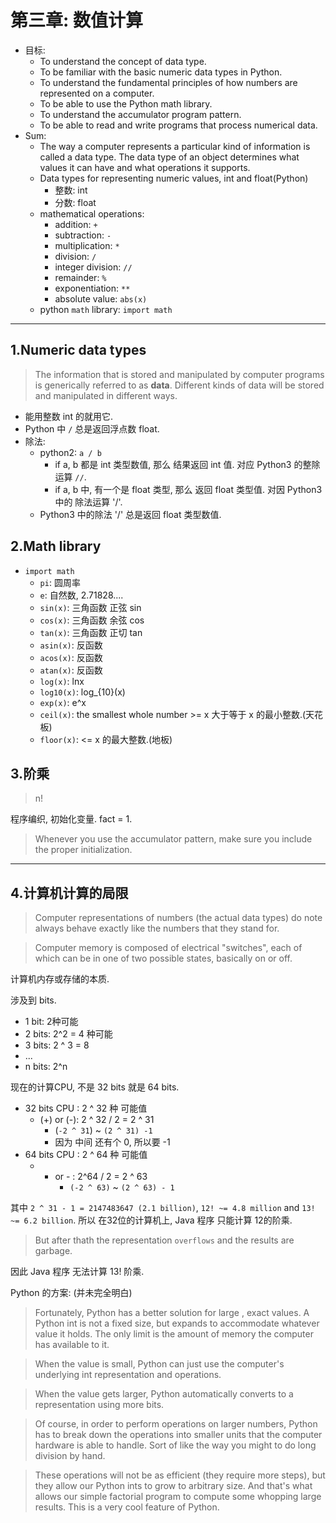 # 第三章: 数值计算

- 目标:
    - To understand the concept of data type.
    - To be familiar with the basic numeric data types in Python.
    - To understand the fundamental principles of how numbers are represented on a computer.
    - To be able to use the Python math library.
    - To understand the accumulator program pattern.
    - To be able to read and write programs that process numerical data.
- Sum:
    - The way a computer represents a particular kind of information is called a data type. The data type of an object determines what values it can have and what operations it supports.
    - Data types for representing numeric values, int and float(Python)
        - 整数: int
        - 分数: float
    - mathematical operations:
        - addition: `+`
        - subtraction: `-`
        - multiplication:  `*`
        - division: `/`
        - integer division: `//`
        - remainder: `%`
        - exponentiation: `**`
        - absolute value: `abs(x)`
    - python `math` library: `import math`

---

## 1.Numeric data types

> The information that is stored and manipulated by computer programs is generically referred to as **data**. Different kinds of data will be stored and manipulated in different ways.

- 能用整数 int 的就用它.
- Python 中 `/` 总是返回浮点数 float.
- 除法:
    - python2: `a / b`
        - if a, b 都是 int 类型数值, 那么 结果返回 int 值.  对应 Python3 的整除运算 `//`.
        - if a, b 中, 有一个是 float 类型, 那么 返回 float 类型值. 对因 Python3 中的 除法运算 '/'.
    - Python3 中的除法 '/' 总是返回 float 类型数值.

## 2.Math library

- `import math`
    - `pi`: 圆周率
    - `e`: 自然数, 2.71828....
    - `sin(x)`: 三角函数 正弦 sin
    - `cos(x)`: 三角函数 余弦 cos
    - `tan(x)`: 三角函数 正切 tan
    - `asin(x)`: 反函数
    - `acos(x)`: 反函数
    - `atan(x)`: 反函数
    - `log(x)`: lnx
    - `log10(x)`: log_{10}(x)
    - `exp(x)`: e^x
    - `ceil(x)`: the smallest whole number >= x 大于等于 x 的最小整数.(天花板)
    - `floor(x)`: <= x 的最大整数.(地板)

## 3.阶乘

> n!

程序编织, 初始化变量. fact = 1.

> Whenever you use the accumulator pattern, make sure you include the proper initialization.

---

## 4.计算机计算的局限

> Computer representations of numbers (the actual data types) do note always behave exactly like the numbers that they stand for.

> Computer memory is composed of electrical "switches", each of which can be in one of two possible states, basically on or off.

计算机内存或存储的本质.

涉及到 bits.

- 1 bit: 2种可能
- 2 bits: 2^2 = 4 种可能
- 3 bits: 2 ^ 3 = 8
- ...
- n bits: 2^n

现在的计算CPU, 不是 32 bits 就是 64 bits.

- 32 bits CPU : 2 ^ 32 种 可能值
    - (+) or (-): 2 ^ 32 / 2 = 2 ^ 31
        - (`-2 ^ 31`) ~ `(2 ^ 31) -1`
        - 因为 中间 还有个 0, 所以要 -1
- 64 bits CPU : 2 ^ 64 种 可能值
    - + or - : 2^64 / 2 = 2 ^ 63
        - `(-2 ^ 63)` ~ `(2 ^ 63) - 1`

其中 `2 ^ 31 - 1 = 2147483647 (2.1 billion)`, `12! ~= 4.8 million` and `13! ~= 6.2 billion`. 所以 在32位的计算机上, Java 程序 只能计算 12的阶乘.

> But after thath the representation `overflows` and the results are garbage.

因此 Java 程序 无法计算 13! 阶乘.

Python 的方案: (并未完全明白)

> Fortunately, Python has a better solution for large , exact values. A Python int is not a fixed size, but expands to accommodate whatever value it holds. The only limit is the amount of memory the computer has available to it.

> When the value is small, Python can just use the computer's underlying int representation and operations.

> When the value gets larger, Python automatically converts to a representation using more bits.

> Of course, in order to perform operations on larger numbers, Python has to break down the operations into smaller units that the computer hardware is able to handle. Sort of like the way you might to do long division by hand.

> These operations will not be as efficient (they require more steps), but they allow our Python ints to grow to arbitrary size. And that's what allows our simple factorial program to compute some whopping large results. This is a very cool feature of Python.

  

